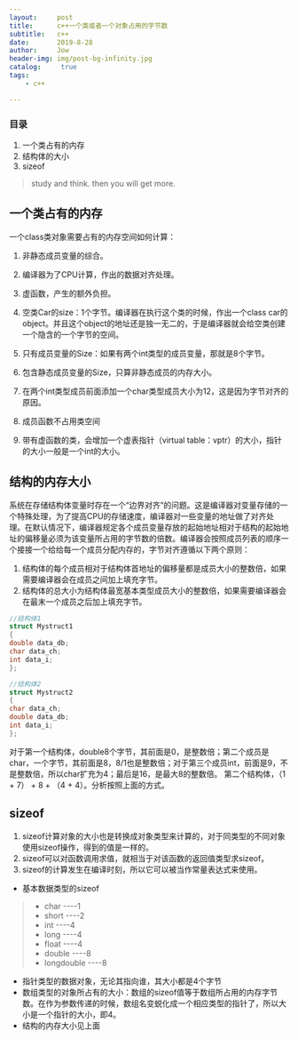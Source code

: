 ```yaml
---
layout:     post
title:      c++一个类或者一个对象占用的字节数
subtitle:   c++
date:       2019-8-28
author:     Jow
header-img: img/post-bg-infinity.jpg
catalog: 	 true 
tags:
    - c++

---
```


### 目录
1. 一个类占有的内存
2. 结构体的大小
3. sizeof

> study and think. then you will get more.


## 一个类占有的内存
一个class类对象需要占有的内存空间如何计算：
1. 非静态成员变量的综合。
2. 编译器为了CPU计算，作出的数据对齐处理。
3. 虚函数，产生的额外负担。

1. 空类Car的size：1个字节。编译器在执行这个类的时候，作出一个class car的object。并且这个object的地址还是独一无二的，于是编译器就会给空类创建一个隐含的一个字节的空间。
2. 只有成员变量的Size：如果有两个int类型的成员变量，那就是8个字节。
3. 包含静态成员变量的Size，只算非静态成员的内存大小。
4. 在两个int类型成员前面添加一个char类型成员大小为12，这是因为字节对齐的原因。
5. 成员函数不占用类空间
6. 带有虚函数的类，会增加一个虚表指针（virtual table：vptr）的大小，指针的大小一般是一个int的大小。

## 结构的内存大小
系统在存储结构体变量时存在一个“边界对齐”的问题。这是编译器对变量存储的一个特殊处理，为了提高CPU的存储速度，编译器对一些变量的地址做了对齐处理。在默认情况下，编译器规定各个成员变量存放的起始地址相对于结构的起始地址的偏移量必须为该变量所占用的字节数的倍数。编译器会按照成员列表的顺序一个接接一个给给每一个成员分配内存的，字节对齐遵循以下两个原则：
1. 结构体的每个成员相对于结构体首地址的偏移量都是成员大小的整数倍，如果需要编译器会在成员之间加上填充字节。
2. 结构体的总大小为结构体最宽基本类型成员大小的整数倍，如果需要编译器会在最末一个成员之后加上填充字节。

```c++
//结构体1   
struct Mystruct1  
{  
double data_db;  
char data_ch;  
int data_i;  
};

//结构体2   
struct Mystruct2  
{  
char data_ch;  
double data_db;  
int data_i;  
};  

```
对于第一个结构体，double8个字节，其前面是0，是整数倍；第二个成员是char，一个字节，其前面是8，8/1也是整数倍；对于第三个成员int，前面是9，不是整数倍，所以char扩充为4；最后是16，是最大8的整数倍。
第二个结构体，（1 + 7） + 8 + （4 + 4）。分析按照上面的方式。

## sizeof
1. sizeof计算对象的大小也是转换成对象类型来计算的，对于同类型的不同对象使用sizeof操作，得到的值是一样的。
2. sizeof可以对函数调用求值，就相当于对该函数的返回值类型求sizeof。
3. sizeof的计算发生在编译时刻，所以它可以被当作常量表达式来使用。

* 基本数据类型的sizeof
> * char ----1
> * short ----2
> * int ----4
> * long ----4
> * float ----4
> * double ----8
> * longdouble ----8

* 指针类型的数据对象，无论其指向谁，其大小都是4个字节
* 数组类型的对象所占有的大小：数组的sizeof值等于数组所占用的内存字节数。在作为参数传递的时候，数组名变蜕化成一个相应类型的指针了，所以大小是一个指针的大小，即4。
* 结构的内存大小见上面
